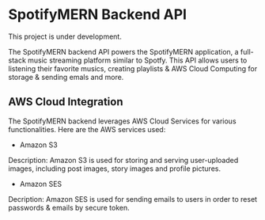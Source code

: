 # SpotifyMERN Backend API

This project is under development.

The SpotifyMERN backend API powers the SpotifyMERN application, a full-stack music streaming platform similar to Spotfy. This API allows users to listening their favorite musics, creating playlists & AWS Cloud Computing for storage & sending emals and more.

## AWS Cloud Integration

The SpotifyMERN backend leverages AWS Cloud Services for various functionalities. Here are the AWS services used:

- Amazon S3

Description: Amazon S3 is used for storing and serving user-uploaded images, including post images, story images and profile pictures.

- Amazon SES

Decription: Amazon SES is used for sending emails to users in order to reset passwords & emails by secure token.
